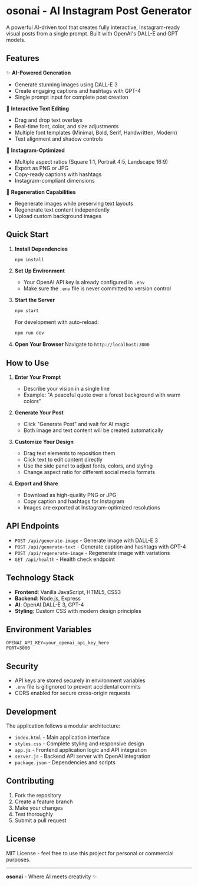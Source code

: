 # osonai - AI Instagram Post Generator

A powerful AI-driven tool that creates fully interactive, Instagram-ready visual posts from a single prompt. Built with OpenAI's DALL-E and GPT models.

## Features

✨ **AI-Powered Generation**
- Generate stunning images using DALL-E 3
- Create engaging captions and hashtags with GPT-4
- Single prompt input for complete post creation

🎨 **Interactive Text Editing**
- Drag and drop text overlays
- Real-time font, color, and size adjustments
- Multiple font templates (Minimal, Bold, Serif, Handwritten, Modern)
- Text alignment and shadow controls

📱 **Instagram-Optimized**
- Multiple aspect ratios (Square 1:1, Portrait 4:5, Landscape 16:9)
- Export as PNG or JPG
- Copy-ready captions with hashtags
- Instagram-compliant dimensions

🔄 **Regeneration Capabilities**
- Regenerate images while preserving text layouts
- Regenerate text content independently
- Upload custom background images

## Quick Start

1. **Install Dependencies**
   ```bash
   npm install
   ```

2. **Set Up Environment**
   - Your OpenAI API key is already configured in `.env`
   - Make sure the `.env` file is never committed to version control

3. **Start the Server**
   ```bash
   npm start
   ```
   
   For development with auto-reload:
   ```bash
   npm run dev
   ```

4. **Open Your Browser**
   Navigate to `http://localhost:3000`

## How to Use

1. **Enter Your Prompt**
   - Describe your vision in a single line
   - Example: "A peaceful quote over a forest background with warm colors"

2. **Generate Your Post**
   - Click "Generate Post" and wait for AI magic
   - Both image and text content will be created automatically

3. **Customize Your Design**
   - Drag text elements to reposition them
   - Click text to edit content directly
   - Use the side panel to adjust fonts, colors, and styling
   - Change aspect ratio for different social media formats

4. **Export and Share**
   - Download as high-quality PNG or JPG
   - Copy caption and hashtags for Instagram
   - Images are exported at Instagram-optimized resolutions

## API Endpoints

- `POST /api/generate-image` - Generate image with DALL-E 3
- `POST /api/generate-text` - Generate caption and hashtags with GPT-4
- `POST /api/regenerate-image` - Regenerate image with variations
- `GET /api/health` - Health check endpoint

## Technology Stack

- **Frontend**: Vanilla JavaScript, HTML5, CSS3
- **Backend**: Node.js, Express
- **AI**: OpenAI DALL-E 3, GPT-4
- **Styling**: Custom CSS with modern design principles

## Environment Variables

```env
OPENAI_API_KEY=your_openai_api_key_here
PORT=3000
```

## Security

- API keys are stored securely in environment variables
- `.env` file is gitignored to prevent accidental commits
- CORS enabled for secure cross-origin requests

## Development

The application follows a modular architecture:

- `index.html` - Main application interface
- `styles.css` - Complete styling and responsive design
- `app.js` - Frontend application logic and API integration
- `server.js` - Backend API server with OpenAI integration
- `package.json` - Dependencies and scripts

## Contributing

1. Fork the repository
2. Create a feature branch
3. Make your changes
4. Test thoroughly
5. Submit a pull request

## License

MIT License - feel free to use this project for personal or commercial purposes.

---

**osonai** - Where AI meets creativity ✨
